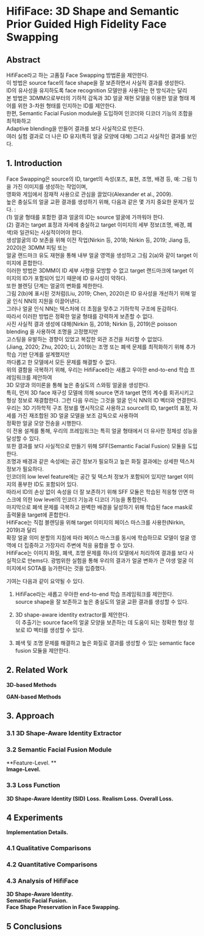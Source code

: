 # HifiFace: 3D Shape and Semantic Prior Guided High Fidelity Face Swapping

## Abstract
HifiFace라고 하는 고품질 Face Swapping 방법론을 제안한다.  
이 방법은 source face의 face shape을 잘 보존하면서 사실적 결과를 생성한다.  
ID의 유사성을 유지하도록 face recognition 모델만을 사용하는 현 방식과는 달리  
본 방법은 3DMM으로부터의 기하적 감독과 3D 얼굴 재현 모델을 이용한 얼굴 형태 제어를 위한 3-차원 형태를 인지하는 ID를 제안한다.  
한편, Semantic Facial Fusion module을 도입하여 인코더와 디코더 기능의 조합을 최적화하고  
Adaptive blending을 만들어 결과를 보다 사실적으로 만든다.  
여러 실험 결과로 더 나은 ID 유지(특히 얼굴 모양에 대해) 그리고 사실적인 결과를 보인다.  

## 1. Introduction
Face Swapping은 source의 ID, target의 속성(포즈, 표현, 조명, 배경 등, 예: 그림 1)을 가진 이미지를 생성하는 작업이며,  
영화와 게임에서 잠재적 사용으로 관심을 끌었다(Alexander et al., 2009).  
높은 충실도의 얼굴 교환 결과를 생성하기 위해, 다음과 같은 몇 가지 중요한 문제가 있다. :  
(1) 얼굴 형태를 포함한 결과 얼굴의 ID는 source 얼굴에 가까워야 한다.  
(2) 결과는 target 표정과 자세에 충실하고 target 이미지의 세부 정보(조명, 배경, 폐색)와 일관되는 사실적이어야 한다.  
생성얼굴의 ID 보존을 위해 이전 작업(Nirkin 등, 2018; Nirkin 등, 2019; Jiang 등, 2020)은 3DMM 피팅 또는  
얼굴 랜드마크 유도 재현을 통해 내부 얼굴 영역을 생성하고 그림 2(a)와 같이 target 이미지에 혼합한다.  
이러한 방법은 3DMM이 ID 세부 사항을 모방할 수 없고 target 랜드마크에 target 이미지의 ID가 포함되어 있기 때문에 ID 유사성이 약하다.  
또한 블렌딩 단계는 얼굴의 변화를 제한한다.  
그림 2(b)에 표시된 것처럼(Liu, 2019; Chen, 2020)은 ID 유사성을 개선하기 위해 얼굴 인식 NN의 지원을 이끌어낸다.  
그러나 얼굴 인식 NN는 텍스처에 더 초점을 맞추고 기하학적 구조에 둔감하다.  
따라서 이러한 방법은 정확한 얼굴 형태를 강력하게 보존할 수 없다.  
사진 사실적 결과 생성에 대해(Nirkin 등, 2018; Nirkin 등, 2019)은 poisson blending 을 사용하여 조명을 고정했지만  
고스팅을 유발하는 경향이 있었고 복잡한 외관 조건을 처리할 수 없었다.  
(Jiang, 2020; Zhu, 2020; Li, 2019)는 조명 또는 폐색 문제를 최적화하기 위해 추가 학습 기반 단계를 설계했지만  
까다롭고 한 모델에서 모든 문제를 해결할 수 없다.  
위의 결함을 극복하기 위해, 우리는 HifiFace라는 새롭고 우아한 end-to-end 학습 프레임워크를 제안하여  
3D 모양과 의미론을 통해 높은 충실도의 스와핑 얼굴을 생성한다.  
특히, 먼저 3D face 재구성 모델에 의해 source 면과 target 면의 계수를 회귀시키고 형상 정보로 재결합한다. 
그런 다음 우리는 그것을 얼굴 인식 NN의 ID 벡터와 연결한다.  
우리는 3D 기하학적 구조 정보를 명시적으로 사용하고 source의 ID, target의 표정, 자세를 가진 재조합된 3D 얼굴 모델을 보조 감독으로 사용하여  
정확한 얼굴 모양 전송을 시행한다.  
이 전용 설계를 통해, 우리의 프레임워크는 특히 얼굴 형태에서 더 유사한 정체성 성능을 달성할 수 있다.  
또한 결과를 보다 사실적으로 만들기 위해 SFF(Semantic Facial Fusion) 모듈을 도입한다.  
조명과 배경과 같은 속성에는 공간 정보가 필요하고 높은 화질 결과에는 상세한 텍스처 정보가 필요하다.  
인코더의 low level feature에는 공간 및 텍스처 정보가 포함되어 있지만 target 이미지의 풍부한 ID도 포함되어 있다.  
따라서 ID의 손상 없이 속성을 더 잘 보존하기 위해 SFF 모듈은 학습된 적응형 안면 마스크에 의한 low level의 인코더 기능과 디코더 기능을 통합한다.  
마지막으로 폐색 문제를 극복하고 완벽한 배경을 달성하기 위해 학습된 face mask로 출력물을 target에 혼합한다.  
HifiFace는 직접 블렌딩을 위해 target 이미지의 페이스 마스크를 사용한(Nirkin, 2019)과 달리  
확장 얼굴 의미 분할의 지침에 따라 페이스 마스크를 동시에 학습하므로 모델이 얼굴 영역에 더 집중하고 가장자리 주변에 적응 융합을 할 수 있다.  
HifiFace는 이미지 화질, 폐색, 조명 문제를 하나의 모델에서 처리하여 결과를 보다 사실적으로 만ems다. 
광범위한 실험을 통해 우리의 결과가 얼굴 변화가 큰 야생 얼굴 이미지에서 SOTA를 능가한다는 것을 입증했다.  

기여는 다음과 같이 요약될 수 있다.  
  
1. HifiFace라는 새롭고 우아한 end-to-end 학습 프레임워크를 제안한다.  
source shape을 잘 보존하고 높은 충실도의 얼굴 교환 결과를 생성할 수 있다.  

2. 3D shape-aware identity extractor를 제안한다.  
이 추출기는 source face의 얼굴 모양을 보존하는 데 도움이 되는 정확한 형상 정보로 ID 벡터를 생성할 수 있다.  
  
3. 폐색 및 조명 문제를 해결하고 높은 화질로 결과를 생성할 수 있는 semantic face fusion 모듈을 제안한다.  

## 2. Related Work
  
**3D-based Methods**  
  
**GAN-based Methods**  
  
## 3. Approach
### 3.1 3D Shape-Aware Identity Extractor

### 3.2 Semantic Facial Fusion Module
**Feature-Level. **  
**Image-Level.**  

### 3.3 Loss Function
**3D Shape-Aware Identity (SID) Loss.**
**Realism Loss.**
**Overall Loss.**

## 4 Experiments
**Implementation Details.**  
### 4.1 Qualitative Comparisons
### 4.2 Quantitative Comparisons
### 4.3 Analysis of HifiFace
**3D Shape-Aware Identity.**  
**Semantic Facial Fusion.**  
**Face Shape Preservation in Face Swapping.**

## 5 Conclusions
